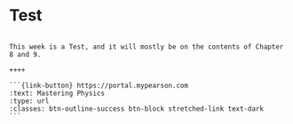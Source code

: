 # Test

````{panels}

This week is a Test, and it will mostly be on the contents of Chapter 8 and 9.

++++ 

```{link-button} https://portal.mypearson.com
:text: Mastering Physics
:type: url
:classes: btn-outline-success btn-block stretched-link text-dark
```
````